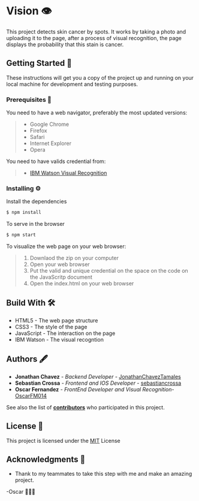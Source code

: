 # Vision 👁
This project detects skin cancer by spots. It works by taking a photo and uploading it to the page, after a process of visual recognition, the page displays the probability that this stain is cancer.

## Getting Started 🚀
These instructions will get you a copy of the project up and running on your local machine for development and testing purposes.

### Prerequisites 🔧
You need to have a web navigator, preferably the most updated versions:
> + Google Chrome
> + Firefox
> + Safari
> + Internet Explorer
> + Opera

You need to have valids credential from:
> +  [IBM Watson Visual Recognition](https://www.ibm.com/mx-es/cloud/watson-visual-recognition)

### Installing ⚙️

Install the dependencies

```sh
$ npm install
```
To serve in the browser

```sh
$ npm start
```
To visualize the web page on your web browser:
> 1. Downlaod the zip on your computer
> 2. Open your web browser
> 3. Put the valid and unique credential on the space on the code on the JavaScritp document
> 3. Open the index.html on your web browser

## Build With 🛠
+ HTML5 - The web page structure
+ CSS3 - The style of the page
+ JavaScript - The interaction on the page
+ IBM Watson - The visual recogntion

## Authors 🖋
+ **Jonathan Chavez** *-  Backend Developer -*  [JonathanChavezTamales](https://github.com/JonathanChavezTamales)
+ **Sebastian Crossa** *-  Frontend and IOS Developer -* [sebastiancrossa](https://github.com/sebastiancrossa?tab=overview&from=2020-06-01&to=2020-06-10)
+ **Oscar Fernandez** *- FrontEnd Developer and Visual Recognition-* [OscarFM014](https://github.com/OscarFM014)

See also the list of [**contributors**](https://github.com/OscarFM014/diversify/graphs/contributors) who participated in this project.

## License 📄
This project is licensed under the [MIT](https://choosealicense.com/licenses/mit/) License


## Acknowledgments 🎁
+ Thank to my teammates to take this step with me and make an amazing project.


-Oscar 👨🏻‍💻
